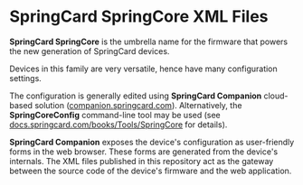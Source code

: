 # SpringCard SpringCore XML Files

**SpringCard SpringCore** is the umbrella name for the firmware that powers the new generation of SpringCard devices.

Devices in this family are very versatile, hence have many configuration settings.

The configuration is generally edited using **SpringCard Companion** cloud-based solution ([companion.springcard.com](https://companion.springcard.com)). Alternatively, the **SpringCoreConfig** command-line tool may be used (see [docs.springcard.com/books/Tools/SpringCore](https://docs.springcard.com/books/Tools/SpringCore/index) for details).

**SpringCard Companion** exposes the device's configuration as user-friendly forms in the web browser. These forms are generated from the device's internals. The XML files published in this repository act as the gateway between the source code of the device's firmware and the web application.

